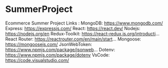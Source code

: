 # SummerProject
Ecommerce Summer Project 
Links : 
MongoDB: https://www.mongodb.com/
Express: https://expressjs.com/
React: https://react.dev/
Nodejs: https://nodejs.org/en
Redux-Toolkit: https://react-redux.js.org/introducti...
React Router: https://reactrouter.com/en/main/start...
Mongoose: https://mongoosejs.com/
JsonWebToken: https://www.npmjs.com/package/jsonweb...
Dotenv: https://www.npmjs.com/package/dotenv
VsCode: https://code.visualstudio.com/
